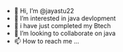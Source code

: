 - 👋 Hi, I’m @jayastu22
- 👀 I’m interested in java devlopment 
- 🌱 i have just completed my Btech 
- 💞️ I’m looking to collaborate on java
- 📫 How to reach me ...

<!---
jayastu22/jayastu22 is a ✨ special ✨ repository because its `README.md` (this file) appears on your GitHub profile.
You can click the Preview link to take a look at your changes.
--->
